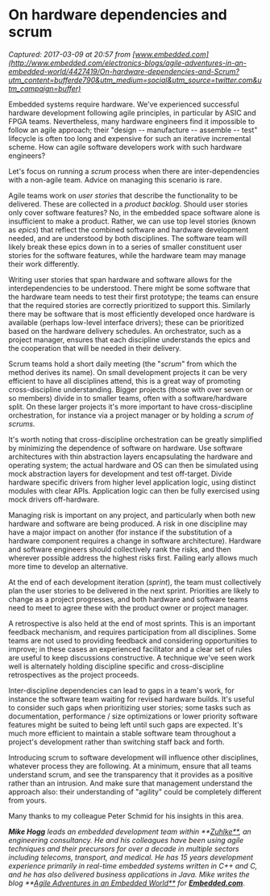 # On hardware dependencies and scrum

_Captured: 2017-03-09 at 20:57 from [www.embedded.com](http://www.embedded.com/electronics-blogs/agile-adventures-in-an-embedded-world/4427419/On-hardware-dependencies-and-Scrum?utm_content=bufferde790&utm_medium=social&utm_source=twitter.com&utm_campaign=buffer)_

Embedded systems require hardware. We've experienced successful hardware development following agile principles, in particular by ASIC and FPGA teams. Nevertheless, many hardware engineers find it impossible to follow an agile approach; their "design -- manufacture -- assemble -- test" lifecycle is often too long and expensive for such an iterative incremental scheme. How can agile software developers work with such hardware engineers?

Let's focus on running a _scrum_ process when there are inter-dependencies with a non-agile team. Advice on managing this scenario is rare.

Agile teams work on _user stories_ that describe the functionality to be delivered. These are collected in a _product backlog_. Should user stories only cover software features? No, in the embedded space software alone is insufficient to make a product. Rather, we can use top level stories (known as _epics_) that reflect the combined software and hardware development needed, and are understood by both disciplines. The software team will likely break these epics down in to a series of smaller constituent user stories for the software features, while the hardware team may manage their work differently.

Writing user stories that span hardware and software allows for the interdependencies to be understood. There might be some software that the hardware team needs to test their first prototype; the teams can ensure that the required stories are correctly prioritized to support this. Similarly there may be software that is most efficiently developed once hardware is available (perhaps low-level interface drivers); these can be prioritized based on the hardware delivery schedules. An orchestrator, such as a project manager, ensures that each discipline understands the epics and the cooperation that will be needed in their delivery.

Scrum teams hold a short daily meeting (the "_scrum_" from which the method derives its name). On small development projects it can be very efficient to have all disciplines attend, this is a great way of promoting cross-discipline understanding. Bigger projects (those with over seven or so members) divide in to smaller teams, often with a software/hardware split. On these larger projects it's more important to have cross-discipline orchestration, for instance via a project manager or by holding a _scrum of scrums_.

It's worth noting that cross-discipline orchestration can be greatly simplified by minimizing the dependence of software on hardware. Use software architectures with thin abstraction layers encapsulating the hardware and operating system; the actual hardware and OS can then be simulated using mock abstraction layers for development and test off-target. Divide hardware specific drivers from higher level application logic, using distinct modules with clear APIs. Application logic can then be fully exercised using mock drivers off-hardware.

Managing risk is important on any project, and particularly when both new hardware and software are being produced. A risk in one discipline may have a major impact on another (for instance if the substitution of a hardware component requires a change in software architecture). Hardware and software engineers should collectively rank the risks, and then wherever possible address the highest risks first. Failing early allows much more time to develop an alternative.

At the end of each development iteration (_sprint_), the team must collectively plan the user stories to be delivered in the next sprint. Priorities are likely to change as a project progresses, and both hardware and software teams need to meet to agree these with the product owner or project manager.

A retrospective is also held at the end of most sprints. This is an important feedback mechanism, and requires participation from all disciplines. Some teams are not used to providing feedback and considering opportunities to improve; in these cases an experienced facilitator and a clear set of rules are useful to keep discussions constructive. A technique we've seen work well is alternately holding discipline specific and cross-discipline retrospectives as the project proceeds.

Inter-discipline dependencies can lead to gaps in a team's work, for instance the software team waiting for revised hardware builds. It's useful to consider such gaps when prioritizing user stories; some tasks such as documentation, performance / size optimizations or lower priority software features might be suited to being left until such gaps are expected. It's much more efficient to maintain a stable software team throughout a project's development rather than switching staff back and forth.

Introducing scrum to software development will influence other disciplines, whatever process they are following. At a minimum, ensure that all teams understand scrum, and see the transparency that it provides as a positive rather than an intrusion. And make sure that management understand the approach also: their understanding of "agility" could be completely different from yours.

Many thanks to my colleague Peter Schmid for his insights in this area.

_**Mike Hogg** leads an embedded development team within **[Zuhlke**](http://www.zuehlke.com/en/), an engineering consultancy. He and his colleagues have been using agile techniques and their precursors for over a decade in multiple sectors including telecoms, transport, and medical. He has 15 years development experience primarily in real-time embedded systems written in C++ and C, and he has also delivered business applications in Java. Mike writes the blog **[Agile Adventures in an Embedded World**](http://www.eetimes.com/electronics-blogs/4230188/Agile-adventures-in-an-embedded-world) for **[Embedded.com](http://www.embedded.com)**_.
